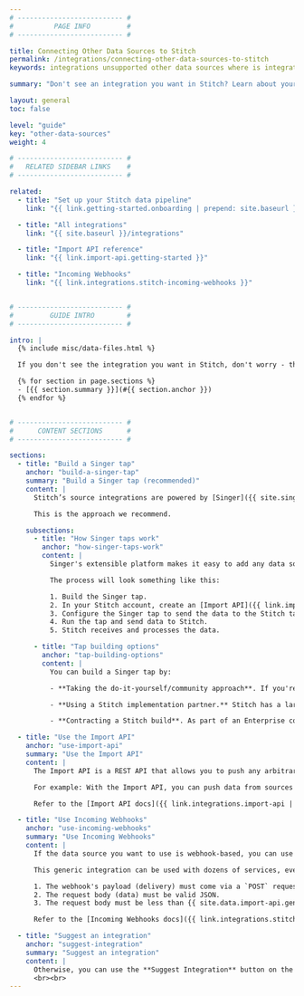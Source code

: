 ```yaml
---
# -------------------------- #
#          PAGE INFO         #
# -------------------------- #

title: Connecting Other Data Sources to Stitch
permalink: /integrations/connecting-other-data-sources-to-stitch
keywords: integrations unsupported other data sources where is integration

summary: "Don't see an integration you want in Stitch? Learn about your options for getting data from not-currently-supported data sources into Stitch."

layout: general
toc: false

level: "guide"
key: "other-data-sources"
weight: 4

# -------------------------- #
#   RELATED SIDEBAR LINKS    #
# -------------------------- #

related:
  - title: "Set up your Stitch data pipeline"
    link: "{{ link.getting-started.onboarding | prepend: site.baseurl }}"

  - title: "All integrations"
    link: "{{ site.baseurl }}/integrations"

  - title: "Import API reference"
    link: "{{ link.import-api.getting-started }}"

  - title: "Incoming Webhooks"
    link: "{{ link.integrations.stitch-incoming-webhooks }}"


# -------------------------- #
#         GUIDE INTRO        #
# -------------------------- #

intro: |
  {% include misc/data-files.html %}

  If you don't see the integration you want in Stitch, don't worry - there are options! In this guide, we'll cover the best methods for getting data from not-currently-supported data sources into Stitch:

  {% for section in page.sections %}
  - [{{ section.summary }}](#{{ section.anchor }})
  {% endfor %}


# -------------------------- #
#      CONTENT SECTIONS      #
# -------------------------- #

sections:
  - title: "Build a Singer tap"
    anchor: "build-a-singer-tap"
    summary: "Build a Singer tap (recommended)"
    content: |
      Stitch’s source integrations are powered by [Singer]({{ site.singer }}){:target="new"}, an open source standard for ETL that allows data engineers to replicate data from any source to any destination. Stitch runs these Singer integrations — known as taps — in our infrastructure, allowing you to leave the orchestration, security, and reliability of your data pipelines to us.

      This is the approach we recommend.

    subsections:
      - title: "How Singer taps work"
        anchor: "how-singer-taps-work"
        content: |
          Singer's extensible platform makes it easy to add any data source you need. You can build a Singer tap and use the [Stitch target]({{ site.singer | append:"/target/stitch/" }}){:target="new"} to post against the Import API. The data will be processed like data from any other integration.

          The process will look something like this:

          1. Build the Singer tap.
          2. In your Stitch account, create an [Import API]({{ link.import-api.getting-started | prepend: site.baseurl }}) integration.
          3. Configure the Singer tap to send the data to the Stitch target.
          4. Run the tap and send data to Stitch.
          5. Stitch receives and processes the data.

      - title: "Tap building options"
        anchor: "tap-building-options"
        content: |
          You can build a Singer tap by:

          - **Taking the do-it-yourself/community approach**. If you're the hands-on type, consider building your own Singer tap. This approach ensures that your data extraction logic functions exactly as you need and intend it to. Community integrations are data sources built and maintained by the Singer community, and commercial support is available for Community integrations as part of an Enterprise plan.

          - **Using a Stitch implementation partner.** Stitch has a large and growing network of [implementation partners](https://www.stitchdata.com/partners/#implementation){:target="new"} who are experienced at writing and supporting Singer taps. If you can't or are unable to build the tap yourself, one of our implementation partners can help.

          - **Contracting a Stitch build**. As part of an Enterprise contract, Stitch can build and commercially support custom integrations for your team. We’ll work with you to establish requirements, ensuring the deliverable is to your exact specifications. Contact [Stitch Sales]({{ site.sales }}){:target="new"} for more info.

  - title: "Use the Import API"
    anchor: "use-import-api"
    summary: "Use the Import API"
    content: |
      The Import API is a REST API that allows you to push any arbitrary data into your destination. Data sent to the Import API is processed and sent through Stitch like data from any other integration. To use this method, you can write a script or application that pushes data to the Import API.

      For example: With the Import API, you can push data from sources like [Google Sheets](https://github.com/stitchdata/google-sheets-integration){:target="new"} to Stitch. 

      Refer to the [Import API docs]({{ link.integrations.import-api | prepend: site.baseurl }}) for more info and code samples.

  - title: "Use Incoming Webhooks"
    anchor: "use-incoming-webhooks"
    summary: "Use Incoming Webhooks"
    content: |
      If the data source you want to use is webhook-based, you can use Stitch's Incoming Webhook integration. This integration functions as a receiving point for data pushed by the source webhook.

      This generic integration can be used with dozens of services, even if there isn't a dedicated integration for it in Stitch. The service you're using must meet the following requirements to be compatible with Incoming Webhooks:

      1. The webhook's payload (delivery) must come via a `POST` request.
      2. The request body (data) must be valid JSON.
      3. The request body must be less than {{ site.data.import-api.general.max-record-size }} in size.

      Refer to the [Incoming Webhooks docs]({{ link.integrations.stitch-incoming-webhooks | prepend: site.baseurl }}) for more info.

  - title: "Suggest an integration"
    anchor: "suggest-integration"
    summary: "Suggest an integration"
    content: |
      Otherwise, you can use the **Suggest Integration** button on the Integrations page in the Stitch app. We're always looking to add new integrations to our offerings.
      <br><br>
---
```

